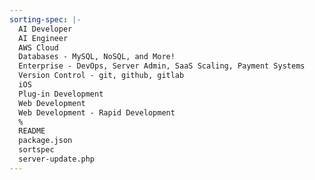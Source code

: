 ```yaml
---
sorting-spec: |-
  AI Developer
  AI Engineer
  AWS Cloud
  Databases - MySQL, NoSQL, and More!
  Enterprise - DevOps, Server Admin, SaaS Scaling, Payment Systems
  Version Control - git, github, gitlab
  iOS
  Plug-in Development
  Web Development
  Web Development - Rapid Development
  %
  README
  package.json
  sortspec
  server-update.php
---
```

